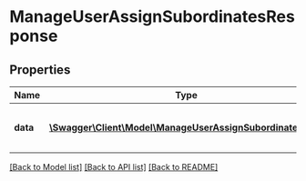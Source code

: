 # ManageUserAssignSubordinatesResponse

## Properties
Name | Type | Description | Notes
------------ | ------------- | ------------- | -------------
**data** | [**\Swagger\Client\Model\ManageUserAssignSubordinatesData**](ManageUserAssignSubordinatesData.md) | list with successfully assigned users | 

[[Back to Model list]](../README.md#documentation-for-models) [[Back to API list]](../README.md#documentation-for-api-endpoints) [[Back to README]](../README.md)


